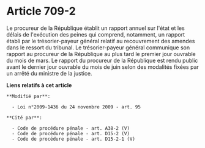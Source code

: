 # Article 709-2

Le procureur de la République établit un rapport annuel sur l'état et les délais de l'exécution des peines qui comprend,
notamment, un rapport établi par le trésorier-payeur général relatif au recouvrement des amendes dans le ressort du tribunal.
Le trésorier-payeur général communique son rapport au procureur de la République au plus tard le premier jour ouvrable du
mois de mars. Le rapport du procureur de la République est rendu public avant le dernier jour ouvrable du mois de juin selon
des modalités fixées par un arrêté du ministre de la justice.

**Liens relatifs à cet article**

	**Modifié par**:

	  - Loi n°2009-1436 du 24 novembre 2009 - art. 95

	**Cité par**:

	  - Code de procédure pénale - art. A38-2 (V)
	  - Code de procédure pénale - art. D15-2 (V)
	  - Code de procédure pénale - art. D15-2-1 (V)
